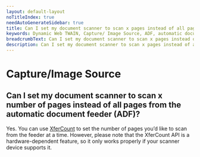```yaml
---
layout: default-layout
noTitleIndex: true
needAutoGenerateSidebar: true
title: Can I set my document scanner to scan x pages instead of all pages from the automatic document feeder (ADF)?
keywords: Dynamic Web TWAIN, Capture/ Image Source, ADF, automatic document feeder
breadcrumbText: Can I set my document scanner to scan x pages instead of all pages from the automatic document feeder (ADF)?
description: Can I set my document scanner to scan x pages instead of all pages from the automatic document feeder (ADF)?
---
```


# Capture/Image Source

## Can I set my document scanner to scan x number of pages instead of all pages from the automatic document feeder (ADF)?

Yes. You can use <a href="https://www.dynamsoft.com/web-twain/docs-archive/v17.2.1/info/api/WebTwain_Acquire.html#xfercount" target="_blank">XferCount</a> to set the number of pages you’d like to scan from the feeder at a time. However, please note that the XferCount API is a hardware-dependent feature, so it only works properly if your scanner device supports it.
